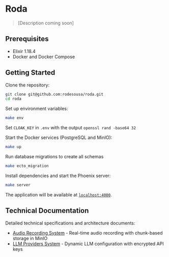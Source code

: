# Roda

> [Description coming soon]

## Prerequisites

- Elixir 1.18.4
- Docker and Docker Compose

## Getting Started

Clone the repository:

```bash
git clone git@github.com:rodesousa/roda.git
cd roda
```

Set up environment variables:

```bash
make env
```

Set `CLOAK_KEY` in `.env` with the output `openssl rand -base64 32`

Start the Docker services (PostgreSQL and MinIO):

```bash
make up
```

Run database migrations to create all schemas

```bash
make ecto_migration
```

Install dependencies and start the Phoenix server:

```bash
make server
```

The application will be available at [`localhost:4000`](http://localhost:4000).

## Technical Documentation

Detailed technical specifications and architecture documents:

- [Audio Recording System](./docs/architecture/audio_recording.md) - Real-time audio recording with chunk-based storage in MinIO
- [LLM Providers System](./docs/architecture/llm_providers.md) - Dynamic LLM configuration with encrypted API keys
